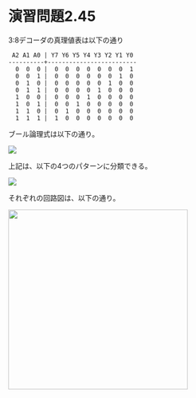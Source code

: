 # 演習問題2.45

3:8デコーダの真理値表は以下の通り

```
 A2 A1 A0 | Y7 Y6 Y5 Y4 Y3 Y2 Y1 Y0
----------+-------------------------
  0  0  0 |  0  0  0  0  0  0  0  1
  0  0  1 |  0  0  0  0  0  0  1  0
  0  1  0 |  0  0  0  0  0  1  0  0
  0  1  1 |  0  0  0  0  1  0  0  0
  1  0  0 |  0  0  0  1  0  0  0  0
  1  0  1 |  0  0  1  0  0  0  0  0
  1  1  0 |  0  1  0  0  0  0  0  0
  1  1  1 |  1  0  0  0  0  0  0  0
```

ブール論理式は以下の通り。

<img src="https://horie-t.github.io/DigitalDesignAndComputerArchitecture-Ans/images/ex2-45/ex2-45.png" />

上記は、以下の4つのパターンに分類できる。

<img src="https://horie-t.github.io/DigitalDesignAndComputerArchitecture-Ans/images/ex2-45/ex2-45-pattern.png" />

それぞれの回路図は、以下の通り。

<img src="https://horie-t.github.io/DigitalDesignAndComputerArchitecture-Ans/images/ex2-45/ex2-45-circuit-pattern.svg" width="360px" />
